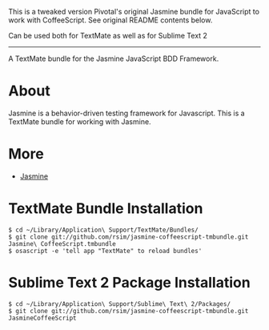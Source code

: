 This is a tweaked version Pivotal's original Jasmine bundle for JavaScript to work with CoffeeScript.  See original README contents below.

Can be used both for TextMate as well as for Sublime Text 2

----

A TextMate bundle for the Jasmine JavaScript BDD Framework.

# About

Jasmine is a behavior-driven testing framework for Javascript.  This is a TextMate bundle for working with Jasmine.


# More

 * [Jasmine](http://github.com/pivotal/jasmine)


# TextMate Bundle Installation

    $ cd ~/Library/Application\ Support/TextMate/Bundles/
    $ git clone git://github.com/rsim/jasmine-coffeescript-tmbundle.git Jasmine\ CoffeeScript.tmbundle
    $ osascript -e 'tell app "TextMate" to reload bundles'

# Sublime Text 2 Package Installation

    $ cd ~/Library/Application\ Support/Sublime\ Text\ 2/Packages/
    $ git clone git://github.com/rsim/jasmine-coffeescript-tmbundle.git JasmineCoffeeScript
